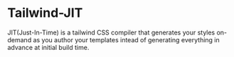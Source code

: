 # Tailwind-JIT

JIT(Just-In-Time) is a tailwind CSS compiler that generates your styles on-demand as you author your templates intead of generating everything in advance at initial build time.
